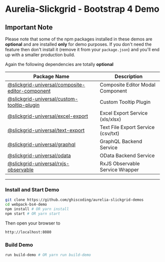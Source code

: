 # Aurelia-Slickgrid - Bootstrap 4 Demo

## Important Note
Please note that some of the npm packages installed in these demos are **optional** and are installed **only** for demo purposes. If you don't need the feature then don't install it (remove it from your `package.json`) and you'll end up with a smaller production build.

Again the following dependencies are totally **optional**

| Package Name | Description |
| ------------ | ----------- |
| [@slickgrid-universal/composite-editor-component](https://github.com/ghiscoding/slickgrid-universal/tree/master/packages/composite-editor-component) | Composite Editor Modal Component |
| [@slickgrid-universal/custom-tooltip-plugin](https://github.com/ghiscoding/slickgrid-universal/tree/master/packages/custom-tooltip-plugin) | Custom Tooltip Plugin |
| [@slickgrid-universal/excel-export](https://github.com/ghiscoding/slickgrid-universal/tree/master/packages/excel-export) | Excel Export Service (xls/xlsx) |
| [@slickgrid-universal/text-export](https://github.com/ghiscoding/slickgrid-universal/tree/master/packages/text-export) | Text File Export Service (csv/txt) |
| [@slickgrid-universal/graphql](https://github.com/ghiscoding/slickgrid-universal/tree/master/packages/graphql) | GraphQL Backend Service |
| [@slickgrid-universal/odata](https://github.com/ghiscoding/slickgrid-universal/tree/master/packages/odata) | OData Backend Service |
| [@slickgrid-universal/rxjs-observable](https://github.com/ghiscoding/slickgrid-universal/tree/master/packages/rxjs-observable) | RxJS Observable Service Wrapper |

---

### Install and Start Demo
```bash
git clone https://github.com/ghiscoding/aurelia-slickgrid-demos
cd webpack-bs4-demo
npm install # OR yarn install
npm start # OR yarn start
```

Then open your browser to
```html
http://localhost:8080
```

### Build Demo
```bash
run build-demo # OR yarn run build-demo
```
